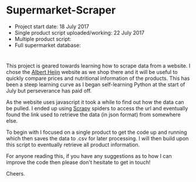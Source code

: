 # Supermarket-Scraper
- Project start date: 18 July 2017
- Single product script uploaded/working: 22 July 2017
- Multiple product script:
- Full supermarket database:

# 

This project is geared towards learning how to scrape data from a website. I chose the [Albert Heijn](https://www.ah.nl/producten) website as we shop there and it will be useful to quickly compare prices and nutritional information of the products. This has been a steep learning curve as I began self-learning Python at the start of July but perseverance has paid off.

As the website uses javascript it took a while to find out how the data can be pulled. I ended up using [Scrapy](https://scrapy.org/) spiders to access the url and eventually found the link used to retrieve the data (in json format) from somewhere else. 

To begin with I focused on a single product to get the code up and running which then saves the data to .csv for later processing. I will then build upon this script to eventually retrieve all product information.

For anyone reading this, if you have any suggestions as to how I can improve the code then please don't hesitate to get in touch!

Cheers.

